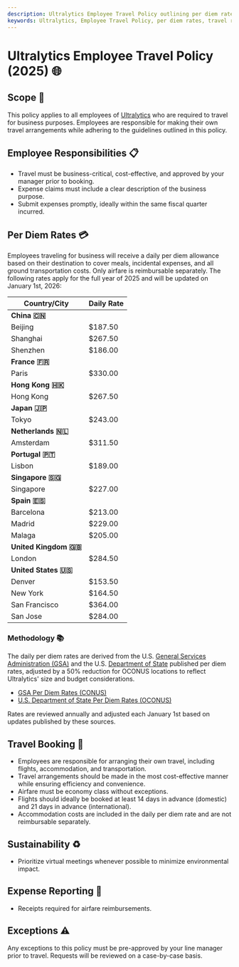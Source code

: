 ```yaml
---
description: Ultralytics Employee Travel Policy outlining per diem rates, responsibilities, booking procedures, sustainability practices, and expense reporting guidelines for 2025.
keywords: Ultralytics, Employee Travel Policy, per diem rates, travel responsibilities, airfare, expense reporting, sustainability, business travel
---
```


# Ultralytics Employee Travel Policy (2025) 🌐

## Scope 📌

This policy applies to all employees of [Ultralytics](https://www.ultralytics.com/) who are required to travel for business purposes. Employees are responsible for making their own travel arrangements while adhering to the guidelines outlined in this policy.

## Employee Responsibilities 📋

- Travel must be business-critical, cost-effective, and approved by your manager prior to booking.
- Expense claims must include a clear description of the business purpose.
- Submit expenses promptly, ideally within the same fiscal quarter incurred.

## Per Diem Rates 💳

Employees traveling for business will receive a daily per diem allowance based on their destination to cover meals, incidental expenses, and all ground transportation costs. Only airfare is reimbursable separately. The following rates apply for the full year of 2025 and will be updated on January 1st, 2026:

| Country/City | Daily Rate |
| ------------ | ---------- |
| **China 🇨🇳** | |
| Beijing | $187.50 |
| Shanghai | $267.50 |
| Shenzhen | $186.00 |
| **France 🇫🇷** | |
| Paris | $330.00 |
| **Hong Kong 🇭🇰** | |
| Hong Kong | $267.50 |
| **Japan 🇯🇵** | |
| Tokyo | $243.00 |
| **Netherlands 🇳🇱** | |
| Amsterdam | $311.50 |
| **Portugal 🇵🇹** | |
| Lisbon | $189.00 |
| **Singapore 🇸🇬** | |
| Singapore | $227.00 |
| **Spain 🇪🇸** | |
| Barcelona | $213.00 |
| Madrid | $229.00 |
| Malaga | $205.00 |
| **United Kingdom 🇬🇧** | |
| London | $284.50 |
| **United States 🇺🇸** | |
| Denver | $153.50 |
| New York | $164.50 |
| San Francisco | $364.00 |
| San Jose | $284.00 |

### Methodology 📚

The daily per diem rates are derived from the U.S. [General Services Administration (GSA)](https://www.gsa.gov/) and the U.S. [Department of State](https://www.state.gov/) published per diem rates, adjusted by a 50% reduction for OCONUS locations to reflect Ultralytics' size and budget considerations.

- [GSA Per Diem Rates (CONUS)](https://www.gsa.gov/travel/plan-book/per-diem-rates)
- [U.S. Department of State Per Diem Rates (OCONUS)](https://allowances.state.gov/web920/per_diem.asp)

Rates are reviewed annually and adjusted each January 1st based on updates published by these sources.

## Travel Booking 🛫

- Employees are responsible for arranging their own travel, including flights, accommodation, and transportation.
- Travel arrangements should be made in the most cost-effective manner while ensuring efficiency and convenience.
- Airfare must be economy class without exceptions.
- Flights should ideally be booked at least 14 days in advance (domestic) and 21 days in advance (international).
- Accommodation costs are included in the daily per diem rate and are not reimbursable separately.

## Sustainability ♻️

- Prioritize virtual meetings whenever possible to minimize environmental impact.

## Expense Reporting 🧾

- Receipts required for airfare reimbursements.

## Exceptions ⚠️

Any exceptions to this policy must be pre-approved by your line manager prior to travel. Requests will be reviewed on a case-by-case basis.
